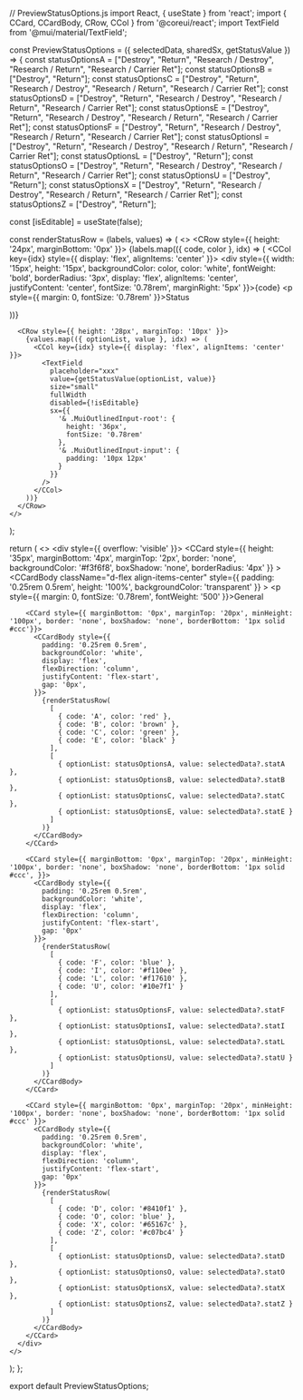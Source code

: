 // PreviewStatusOptions.js
import React, { useState } from 'react';
import { CCard, CCardBody, CRow, CCol } from '@coreui/react';
import TextField from '@mui/material/TextField';

const PreviewStatusOptions = ({ selectedData, sharedSx, getStatusValue }) => {
  const statusOptionsA = ["Destroy", "Return", "Research / Destroy", "Research / Return", "Research / Carrier Ret"];
  const statusOptionsB = ["Destroy", "Return"];
  const statusOptionsC = ["Destroy", "Return", "Research / Destroy", "Research / Return", "Research / Carrier Ret"];
  const statusOptionsD = ["Destroy", "Return", "Research / Destroy", "Research / Return", "Research / Carrier Ret"];
  const statusOptionsE = ["Destroy", "Return", "Research / Destroy", "Research / Return", "Research / Carrier Ret"];
  const statusOptionsF = ["Destroy", "Return", "Research / Destroy", "Research / Return", "Research / Carrier Ret"];
  const statusOptionsI = ["Destroy", "Return", "Research / Destroy", "Research / Return", "Research / Carrier Ret"];
  const statusOptionsL = ["Destroy", "Return"];
  const statusOptionsO = ["Destroy", "Return", "Research / Destroy", "Research / Return", "Research / Carrier Ret"];
  const statusOptionsU = ["Destroy", "Return"];
  const statusOptionsX = ["Destroy", "Return", "Research / Destroy", "Research / Return", "Research / Carrier Ret"];
  const statusOptionsZ = ["Destroy", "Return"];

  const [isEditable] = useState(false);

  const renderStatusRow = (labels, values) => (
    <>
      <CRow style={{ height: '24px', marginBottom: '0px' }}>
        {labels.map(({ code, color }, idx) => (
          <CCol key={idx} style={{ display: 'flex', alignItems: 'center' }}>
            <div style={{
              width: '15px',
              height: '15px',
              backgroundColor: color,
              color: 'white',
              fontWeight: 'bold',
              borderRadius: '3px',
              display: 'flex',
              alignItems: 'center',
              justifyContent: 'center',
              fontSize: '0.78rem',
              marginRight: '5px'
            }}>{code}</div>
            <p style={{ margin: 0, fontSize: '0.78rem' }}>Status</p>
          </CCol>
        ))}
      </CRow>

      <CRow style={{ height: '28px', marginTop: '10px' }}>
        {values.map(({ optionList, value }, idx) => (
          <CCol key={idx} style={{ display: 'flex', alignItems: 'center' }}>
            <TextField
              placeholder="xxx"
              value={getStatusValue(optionList, value)}
              size="small"
              fullWidth
              disabled={!isEditable}
              sx={{
                '& .MuiOutlinedInput-root': {
                  height: '36px',
                  fontSize: '0.78rem'
                },
                '& .MuiOutlinedInput-input': {
                  padding: '10px 12px'
                }
              }}
            />
          </CCol>
        ))}
      </CRow>
    </>
  );

  return (
    <>
      <div style={{ overflow: 'visible' }}>
        <CCard
          style={{
            height: '35px',
            marginBottom: '4px',
            marginTop: '2px',
            border: 'none',
            backgroundColor: '#f3f6f8',
            boxShadow: 'none',
            borderRadius: '4px'
          }}
        >
          <CCardBody
            className="d-flex align-items-center"
            style={{
              padding: '0.25rem 0.5rem',
              height: '100%',
              backgroundColor: 'transparent'
            }}
          >
            <p style={{ margin: 0, fontSize: '0.78rem', fontWeight: '500' }}>General</p>
          </CCardBody>
        </CCard>

        <CCard style={{ marginBottom: '0px', marginTop: '20px', minHeight: '100px', border: 'none', boxShadow: 'none', borderBottom: '1px solid #ccc'}}>
          <CCardBody style={{
            padding: '0.25rem 0.5rem',
            backgroundColor: 'white',
            display: 'flex',
            flexDirection: 'column',
            justifyContent: 'flex-start',
            gap: '0px',     
          }}>
            {renderStatusRow(
              [
                { code: 'A', color: 'red' },
                { code: 'B', color: 'brown' },
                { code: 'C', color: 'green' },
                { code: 'E', color: 'black' }
              ],
              [
                { optionList: statusOptionsA, value: selectedData?.statA },
                { optionList: statusOptionsB, value: selectedData?.statB },
                { optionList: statusOptionsC, value: selectedData?.statC },
                { optionList: statusOptionsE, value: selectedData?.statE }
              ]
            )}
          </CCardBody>
        </CCard>

        <CCard style={{ marginBottom: '0px', marginTop: '20px', minHeight: '100px', border: 'none', boxShadow: 'none', borderBottom: '1px solid #ccc', }}>
          <CCardBody style={{
            padding: '0.25rem 0.5rem',
            backgroundColor: 'white',
            display: 'flex',
            flexDirection: 'column',
            justifyContent: 'flex-start',
            gap: '0px'
          }}>
            {renderStatusRow(
              [
                { code: 'F', color: 'blue' },
                { code: 'I', color: '#f110ee' },
                { code: 'L', color: '#f17610' },
                { code: 'U', color: '#10e7f1' }
              ],
              [
                { optionList: statusOptionsF, value: selectedData?.statF },
                { optionList: statusOptionsI, value: selectedData?.statI },
                { optionList: statusOptionsL, value: selectedData?.statL },
                { optionList: statusOptionsU, value: selectedData?.statU }
              ]
            )}
          </CCardBody>
        </CCard>

        <CCard style={{ marginBottom: '0px', marginTop: '20px', minHeight: '100px', border: 'none', boxShadow: 'none', borderBottom: '1px solid #ccc' }}>
          <CCardBody style={{
            padding: '0.25rem 0.5rem',
            backgroundColor: 'white',
            display: 'flex',
            flexDirection: 'column',
            justifyContent: 'flex-start',
            gap: '0px'
          }}>
            {renderStatusRow(
              [
                { code: 'D', color: '#8410f1' },
                { code: 'O', color: 'blue' },
                { code: 'X', color: '#65167c' },
                { code: 'Z', color: '#c07bc4' }
              ],
              [
                { optionList: statusOptionsD, value: selectedData?.statD },
                { optionList: statusOptionsO, value: selectedData?.statO },
                { optionList: statusOptionsX, value: selectedData?.statX },
                { optionList: statusOptionsZ, value: selectedData?.statZ }
              ]
            )}
          </CCardBody>
        </CCard>
      </div>
    </>
  );
};

export default PreviewStatusOptions;

